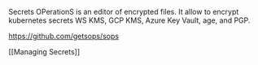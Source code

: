Secrets OPerationS is an editor of encrypted files. It allow to encrypt kubernetes secrets WS KMS, GCP KMS, Azure Key Vault, age, and PGP.

https://github.com/getsops/sops

[[Managing Secrets]]
